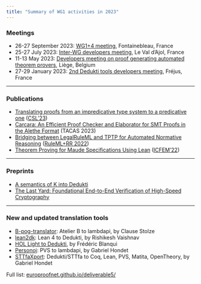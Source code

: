 ```yaml
---
title: "Summary of WG1 activities in 2023"
---
```


### Meetings

- 26-27 September 2023: [WG1+4 meeting](https://europroofnet.github.io/WG1+4-meeting-Sep2023), Fontainebleau, France
- 25-27 July 2023: [Inter-WG developers meeting](https://europroofnet.github.io/dk-meeting-july2023), Le Val d’Ajol, France
- 11-13 May 2023: [Developers meeting on proof generating automated theorem provers](https://europroofnet.github.io/dk-meeting3), Liège, Belgium
- 27-29 January 2023: [2nd Dedukti tools developers meeting](https://europroofnet.github.io/dk-meeting2), Fréjus, France

---
### Publications

- [Translating proofs from an impredicative type system to a predicative one](https://doi.org/10.4230/LIPIcs.CSL.2023.19) ([CSL’23](https://csl2023.mimuw.edu.pl/))
- [Carcara: An Efficient Proof Checker and Elaborator for SMT Proofs in the Alethe Format](https://doi.org/10.1007/978-3-031-30823-9_19) (TACAS 2023)
- [Bridging between LegalRuleML and TPTP for Automated Normative Reasoning](https://doi.org/10.1007/978-3-031-21541-4_16) ([RuleML+RR 2022](https://2022.declarativeai.net/events/ruleml-rr))
- [Theorem Proving for Maude Specifications Using Lean](https://doi.org/10.1007/978-3-031-17244-1_16) ([ICFEM’22](https://maude.ucm.es/ICFEM22))

---

### Preprints

- [A semantics of K into Dedukti](https://inria.hal.science/hal-03895834v1)
- [The Last Yard: Foundational End-to-End Verification of High-Speed Cryptography](https://eprint.iacr.org/2023/185)

---
### New and updated translation tools

- [B-pog-translator](https://github.com/Deducteam/B-pog-translator/): Atelier B to lambdapi, by Clause Stolze
- [lean2dk](https://github.com/Deducteam/lean2dk): Lean 4 to Dedukti, by Rishikesh Vaishnav
- [HOL Light to Dedukti](https://github.com/Deducteam/hol-light/tree/dk), by Frédéric Blanqui
- [Personoj](https://github.com/Deducteam/personoj): PVS to lambdapi, by Gabriel Hondet
- [STTfaXport](https://github.com/Deducteam/sttfaxport): Dedukti/STTfa to Coq, Lean, PVS, Matita, OpenTheory, by Gabriel Hondet

Full list: [europroofnet.github.io/deliverable5/](https://europroofnet.github.io/deliverable5/)



